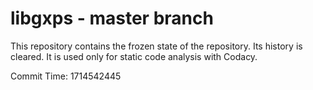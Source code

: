 # libgxps - master branch

This repository contains the frozen state of the repository.
Its history is cleared. It is used only for static code
analysis with Codacy.

Commit Time: 1714542445